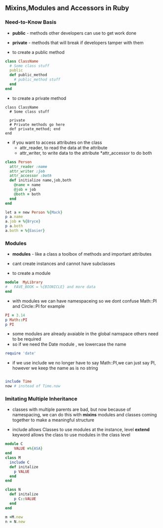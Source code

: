 ##  Mixins,Modules and Accessors in Ruby

### Need-to-Know Basis

* __public__ - methods other developers can use to get work done
* __private__ - methods that will break if developers tamper with them

* to create a public method 
```rb
class ClassName
  # Some class stuff
  public
  def public_method
    # public_method stuff
  end
end
```

* to create a private method
```
class ClassName
  # Some class stuff
 
  private
  # Private methods go here
  def private_method; end
end
```

* if you want to access attributes on the class
	* attr_reader, to read the data at the attribute
	* attr_writer, to write data to the attribute
	*attr_accessor to do both
```rb
class Person
  attr_reader :name
  attr_writer :job
  attr_accessor :both
  def initialize name,job,both
	@name = name
	@job = job
	@both = both
  end
end

let a = new Person %{Mack}
p a.name 
a.job = %{Bryce}
p a.both
a.both = %{Easier}
```



### Modules

* __modules__ - like a class a toolbox of methods and important attributes
* cant create instances and cannot have subclasses

* to create a module
```rb
module  MyLibrary
#   FAVE_BOOK = %{BIONICLE} and more data
end
```

* with modules we can have namespaceing so we dont confuse Math::PI and Circle::PI  for example
```rb
PI = 3.14
p Math::PI
p PI
```

* some modules are already avaiable in the global namspace others need to be required
* so if we need the Date module , we lowercase the name
```rb
require 'date'
```

* if we use include we no longer have to say Math::PI,we can just say PI, however we keep the name as is no string
```rb

include Time
now # instead of Time.now
```

### Imitating Multiple Inheritance

* classes with multiple parents are bad, but now because of namespacing, we can do this with __mixins__ modules and classes coming together to make a meaningful structure


* include allows Classes to use modules at the instance, level __extend__ keyword allows the class to use modules in the class level	


```rb
module C
	VALUE =%{ASA}
end
class M
  include C
  def initalize
	p VALUE
  end
end

class N
  def initalize
	p C::VALUE
  end
end

m =M.new
n = N.new
```
